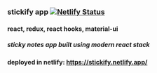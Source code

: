 ### stickify app [![Netlify Status](https://api.netlify.com/api/v1/badges/12b5d85a-f5fa-4f9a-9b59-2e290287e977/deploy-status)](https://app.netlify.com/sites/stickify/deploys)

#### react, redux, react hooks, material-ui
##### sticky notes app built using modern react stack
#### deployed in netlify: https://stickify.netlify.app/   
